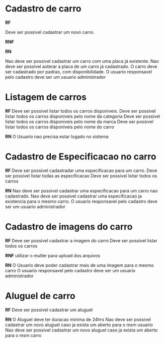 # Cadastro de carro

**RF**
<!-- Requisitos funcionais -->
Deve ser possivel cadastrar um novo carro.


**RNF**
<!-- Requisitos não funcionais -->

**RN**
<!-- Regra de negocios -->
Nao deve ser possivel cadastrar um carro com uma placa já existente.
Nao deve ser possivel auterar a placa de um carro já cadastrado.
O carro deve ser cadastrado por padrao, com disponibilidade.
O usuario responsavel pelo cadastro deve ser um usuario administrador

# Listagem de carros

**RF**
Deve ser possivel listar todos os carros disponiveis.
Deve ser possivel listar todos os carros disponiveis pelo nome da categoria
Deve ser possivel listar todos os carros disponiveis pelo nome da marca
Deve ser possivel listar todos os carros disponiveis pelo nome do carro


**RN**
O Usuario nao precisa estar logado no sistema


# Cadastro de Especificacao no carro

**RF**
Deve ser possivel cadastradar uma especificacao para um carro.
Deve ser possivel listar todas as especificacao
Deve ser possivel lsitar todos os carros

**RN**
Nao deve ser possivel cadastrar uma especificacao para um carro nao cadastrado.
Nao deve ser possivel cadastrar uma especificacao ja existencia para o mesmo carro.
O usuario responsavel pelo cadastro deve ser um usuario administrador

# Cadastro de imagens do carro

**RF**
Deve ser possivel cadastrar a imagem do carro
Deve ser possivel listar todos os carros

**RNF**
utilizar o mutler para upload dos arquivos

**RN**
O Usuario deve poder cadastrar mais de uma imagem para o mesmo carro
O usuario responsavel pelo cadastro deve ser um usuario administrador

# Aluguel de carro

**RF**
Deve ser possivel cadastrar um aluguel

**RN**
O Aluguel deve ter duracao minima de 24hrs
Nao deve ser possivel cadastrar um novo aluguel caso ja exista um aberto para o msm usuario
Nao deve ser possivel cadastrar um novo aluguel caso ja exista um aberto para o msm carro